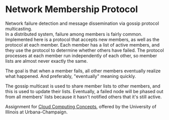 # Network Membership Protocol

Network failure detection and message dissemination via gossip protocol multicasting.  
In a distributed system, failure among members is fairly common. Implemented here is a protocol that accepts new members, as well as the protocol at each member. 
Each member has a list of active members, and they use the protocol to determine whether others have failed. 
The protocol processes at each member run independently of each other, so member lists are almost never exactly the same. 

The goal is that when a member fails, all other members eventually realize what happened. And preferably, "eventually" meaning quickly. 

The gossip multicast is used to share member lists to other members, and this is used to update their lists. 
Eventually, a failed node will be phased out from all members' lists because it hasn't notified others that it's still active.

Assignment for [Cloud Computing Concepts](https://www.coursera.org/learn/cloud-computing), offered by the University of Illinois at Urbana-Champaign.
